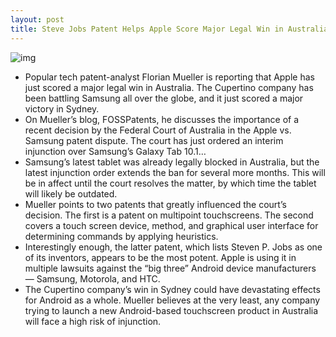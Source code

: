 ```yaml
---
layout: post
title: Steve Jobs Patent Helps Apple Score Major Legal Win in Australia
---
```

![img](http://media.idownloadblog.com/wp-content/uploads/2011/10/gavel-e1318537617741.jpg)
* Popular tech patent-analyst Florian Mueller is reporting that Apple has just scored a major legal win in Australia. The Cupertino company has been battling Samsung all over the globe, and it just scored a major victory in Sydney.
* On Mueller’s blog, FOSSPatents, he discusses the importance of a recent decision by the Federal Court of Australia in the Apple vs. Samsung patent dispute. The court has just ordered an interim injunction over Samsung’s Galaxy Tab 10.1…
* Samsung’s latest tablet was already legally blocked in Australia, but the latest injunction order extends the ban for several more months. This will be in affect until the court resolves the matter, by which time the tablet will likely be outdated.
* Mueller points to two patents that greatly influenced the court’s decision. The first is a patent on multipoint touchscreens. The second covers a touch screen device, method, and graphical user interface for determining commands by applying heuristics.
* Interestingly enough, the latter patent, which lists Steven P. Jobs as one of its inventors, appears to be the most potent. Apple is using it in multiple lawsuits against the “big three” Android device manufacturers — Samsung, Motorola, and HTC.
* The Cupertino company’s win in Sydney could have devastating effects for Android as a whole. Mueller believes at the very least, any company trying to launch a new Android-based touchscreen product in Australia will face a high risk of injunction.


